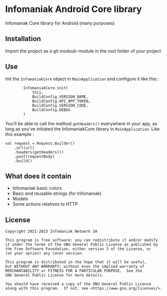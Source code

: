 # Infomaniak Android Core library

Infomaniak Core library for Android (many purposes)

## Installation

Import the project as a git modsub-module in the root folder of your project

## Use

Init the `InfomaniakCore` object in `MainApplication` and configure it like this :

``` 
        InfomaniakCore.init(
            this,
            BuildConfig.VERSION_NAME,
            BuildConfig.API_APP_TOKEN,
            BuildConfig.VERSION_CODE,
            BuildConfig.DEBUG
        )
```

You'll be able to call the method `getHeaders()` everywhere in your app, as long as you've initiated the InfomaniakCore library in
`MainApplication`. Like this example :

``` 
val request = Request.Builder()
    .url(url)
    .headers(getHeaders())
    .post(requestBody)
    .build()
```

## What does it contain

* Infomaniak basic colors
* Basic and reusable strings (for Infomaniak)
* Models
* Some actions relatives to HTTP

## License

    Copyright 2021-2023 Infomaniak Network SA

    This program is free software: you can redistribute it and/or modify
    it under the terms of the GNU General Public License as published by
    the Free Software Foundation, either version 3 of the License, or
    (at your option) any later version.

    This program is distributed in the hope that it will be useful,
    but WITHOUT ANY WARRANTY; without even the implied warranty of
    MERCHANTABILITY or FITNESS FOR A PARTICULAR PURPOSE.  See the
    GNU General Public License for more details.

    You should have received a copy of the GNU General Public License
    along with this program.  If not, see <https://www.gnu.org/licenses/>.
